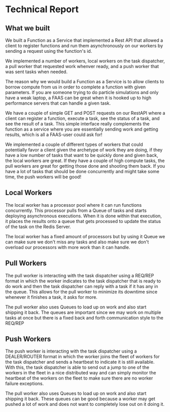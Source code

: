 # Technical Report

## What we built

We built a Function as a Service that implemented a Rest API that allowed a client to register functions and run them asynchronously on our workers by sending a request using the function's id. 

We implemented a number of workers, local workers on the task dispatcher, a pull worker that requested work whenver ready, and a push worker that was sent tasks when needed. 

The reason why we would build a Function as a Service is to allow clients to borrow compute from us in order to complete a function with given parameters. If you are someone trying to do particle simulations and only have a weak laptop, a FAAS can be great when it is hooked up to high performance servers that can handle a given task.

We have a couple of simple GET and POST requests on our RestAPI where a client can register a function, execute a task, see the status of a task, and see the result of a task. This simple interface really complements the function as a service where you are essentially sending work and getting results, which is all a FAAS-user could ask for!

We implemented a couple of different types of workers that could potentially favor a client given the archetype of work they are doing, if they have a low number of tasks that want to be quickly done and given back, the local workers are great. If they have a couple of high compute tasks, the pull workers are great for getting those done and shooting them back. If you have a lot of tasks that should be done concurrently and might take some time, the push workers will be good!

## Local Workers

The local worker has a processor pool where it can run functions concurrently. This processor pulls from a Queue of tasks and starts deploying asynchronous executions. When it is done within that execution, it places the results onto a queue that gets processed to update the status of the task on the Redis Server.

The local worker has a fixed amount of processors but by using it Queue we can make sure we don't miss any tasks and also make sure we don't overload our processors with more work than it can handle.

## Pull Workers

The pull worker is interacting with the task dispatcher using a REQ/REP format in which the worker indicates to the task dispatcher that is ready to do work and then the task dispatcher can reply with a task if it has any in the queue. This allows for the pull worker to minimize its downtime since whenever it finishes a task, it asks for more. 

The pull worker also uses Queues to load up on work and also start shipping it back. The queues are important since we may work on multiple tasks at once but there is a fixed back and forth communication style to the REQ/REP

## Push Workers

The push worker is interacting with the task dispatcher using a DEALER/ROUTER format in which the worker joins the fleet of workers for the task dispatcher and sends a heartbeat to indicate it is still available. With this, the task dispatcher is able to send out a jump to one of the workers in the fleet in a nice distributed way and can simply monitor the heartbeat of the workers on the fleet to make sure there are no worker failure exceptions. 

The pull worker also uses Queues to load up on work and also start shipping it back. These queues can be good because a worker may get pushed a lot of work and does not want to completely lose out on it doing it.

